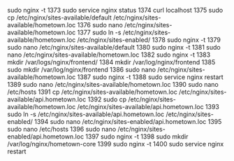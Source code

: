 sudo nginx -t
 1373  sudo service nginx status 
 1374  curl localhost
 1375  sudo cp /etc/nginx/sites-available/default /etc/nginx/sites-available/hometown.loc
 1376  sudo nano /etc/nginx/sites-available/hometown.loc 
 1377  sudo ln -s /etc/nginx/sites-available/hometown.loc /etc/nginx/sites-enabled/
 1378  sudo nginx -t
 1379  sudo nano /etc/nginx/sites-available/default 
 1380  sudo nginx -t
 1381  sudo nano /etc/nginx/sites-available/hometown.loc 
 1382  sudo nginx -t
 1383  mkdir /var/logs/nginx/frontend/
 1384  mkdir /var/log/nginx/frontend
 1385  sudo mkdir /var/log/nginx/frontend
 1386  sudo nano /etc/nginx/sites-available/hometown.loc 
 1387  sudo nginx -t
 1388  sudo service nginx restart 
 1389  sudo nano /etc/nginx/sites-available/hometown.loc 
 1390  sudo nano  /etc/hosts
 1391  cp /etc/nginx/sites-available/hometown.loc /etc/nginx/sites-available/api.hometown.loc 
 1392  sudo cp /etc/nginx/sites-available/hometown.loc /etc/nginx/sites-available/api.hometown.loc 
 1393  sudo ln -s /etc/nginx/sites-available/api.hometown.loc /etc/nginx/sites-enabled/
 1394  sudo nano /etc/nginx/sites-enabled/api.hometown.loc 
 1395  sudo nano  /etc/hosts
 1396  sudo nano /etc/nginx/sites-enabled/api.hometown.loc 
 1397  sudo nginx -t
 1398  sudo mkdir /var/log/nginx/hometown-core
 1399  sudo nginx -t
 1400  sudo service nginx restart 
